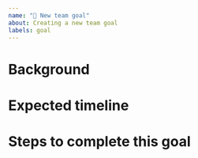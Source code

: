 ```yaml
---
name: "🧭 New team goal"
about: Creating a new team goal
labels: goal
---
```


# Background

<!-- A one to two sentence description of the goal and other background as-needed. Try to keep it short! -->

# Expected timeline

<!-- How long do you imagine this goal should be active for? This will determine the cadence with which we should check up on it to see how things are going. -->

# Steps to complete this goal

<!-- This can be an abstract end-point, a date, a checklist of issues, etc. Something that will let us know when to close the issue. -->
<!-- Add links to related issues (in this repo or elsewhere) that are more actionable -->